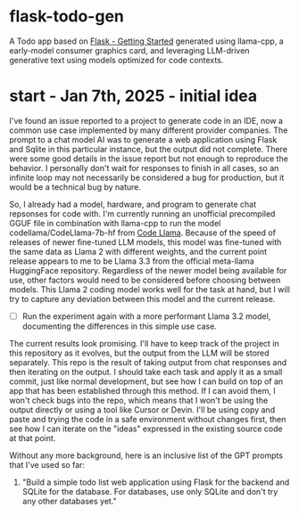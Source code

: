 # flask-todo-gen
A Todo app based on [Flask - Getting Started](https://flask.palletsprojects.com/en/stable/quickstart/) generated using llama-cpp, a early-model consumer graphics card, and leveraging LLM-driven generative text using models optimized for code contexts.

# start - Jan 7th, 2025 - initial idea
I've found an issue reported to a project to generate code in an IDE, now a common use case implemented by many different provider companies. The prompt to a chat model AI was to generate a web application using Flask and Sqlite in this particular instance, but the output did not complete. There were some good details in the issue report but not enough to reproduce the behavior. I personally don't wait for responses to finish in all cases, so an infinite loop may not necessarily be considered a bug for production, but it would be a technical bug by nature.

So, I already had a model, hardware, and program to generate chat repsonses for code with. I'm currently running an unofficial precompiled GGUF file in combination with llama-cpp to run the model codellama/CodeLlama-7b-hf from [Code Llama](https://huggingface.co/codellama). Because of the speed of releases of newer fine-tuned LLM models, this model was fine-tuned with the same data as Llama 2 with different weights, and the current point release appears to me to be Llama 3.3 from the official meta-llama HuggingFace repository. Regardless of the newer model being available for use, other factors would need to be considered before choosing between models. This Llama 2 coding model works well for the task at hand, but I will try to capture any deviation between this model and the current release.

- [ ] Run the experiment again with a more performant Llama 3.2 model, documenting the differences in this simple use case.

The current results look promising. I'll have to keep track of the project in this repository as it evolves, but the output from the LLM will be stored separately. This repo is the result of taking output from chat responses and then iterating on the output. I should take each task and apply it as a small commit, just like normal development, but see how I can build on top of an app that has been established through this method. If I can avoid them, I won't check bugs into the repo, which means that I won't be using the output directly or using a tool like Cursor or Devin. I'll be using copy and paste and trying the code in a safe environment without changes first, then see how I can iterate on the "ideas" expressed in the existing source code at that point.

Without any more background, here is an inclusive list of the GPT prompts that I've used so far:
1. "Build a simple todo list web application using Flask for the backend and SQLite for the database. For databases, use only SQLite and don't try any other databases yet."
